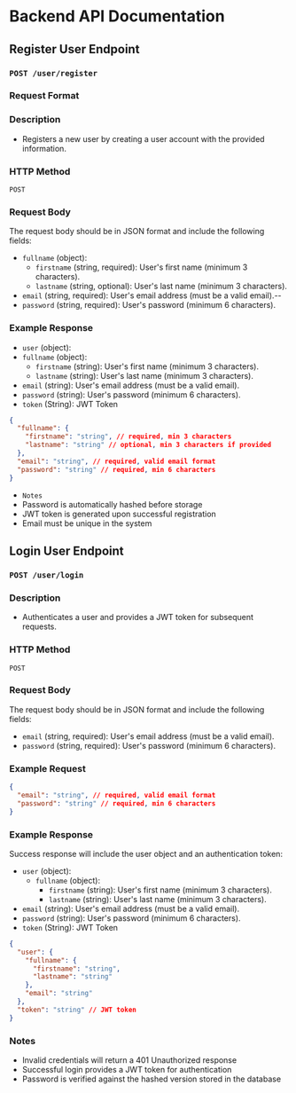 # Backend API Documentation

## Register User Endpoint

### `POST /user/register`

### Request Format

### Description

- Registers a new user by creating a user account with the provided information.

### HTTP Method

`POST`

### Request Body

The request body should be in JSON format and include the following fields:

- `fullname` (object):
  - `firstname` (string, required): User's first name (minimum 3 characters).
  - `lastname` (string, optional): User's last name (minimum 3 characters).
- `email` (string, required): User's email address (must be a valid email).--
- `password` (string, required): User's password (minimum 6 characters).

### Example Response

- `user` (object):
- `fullname` (object):
  - `firstname` (string): User's first name (minimum 3 characters).
  - `lastname` (string): User's last name (minimum 3 characters).
- `email` (string): User's email address (must be a valid email).
- `password` (string): User's password (minimum 6 characters).
- `token` (String): JWT Token

```json
{
  "fullname": {
    "firstname": "string", // required, min 3 characters
    "lastname": "string" // optional, min 3 characters if provided
  },
  "email": "string", // required, valid email format
  "password": "string" // required, min 6 characters
}
```

- `Notes`
- Password is automatically hashed before storage
- JWT token is generated upon successful registration
- Email must be unique in the system


## Login User Endpoint

### `POST /user/login`

### Description

- Authenticates a user and provides a JWT token for subsequent requests.

### HTTP Method

`POST`

### Request Body

The request body should be in JSON format and include the following fields:

- `email` (string, required): User's email address (must be a valid email).
- `password` (string, required): User's password (minimum 6 characters).

### Example Request

```json
{
  "email": "string", // required, valid email format
  "password": "string" // required, min 6 characters
}
```

### Example Response

Success response will include the user object and an authentication token:

- `user` (object):
  - `fullname` (object):
    - `firstname` (string): User's first name (minimum 3 characters).
    - `lastname` (string): User's last name (minimum 3 characters).
- `email` (string): User's email address (must be a valid email).
- `password` (string): User's password (minimum 6 characters).
- `token` (String): JWT Token

```json
{
  "user": {
    "fullname": {
      "firstname": "string",
      "lastname": "string"
    },
    "email": "string"
  },
  "token": "string" // JWT token
}
```

### Notes

- Invalid credentials will return a 401 Unauthorized response
- Successful login provides a JWT token for authentication
- Password is verified against the hashed version stored in the database
